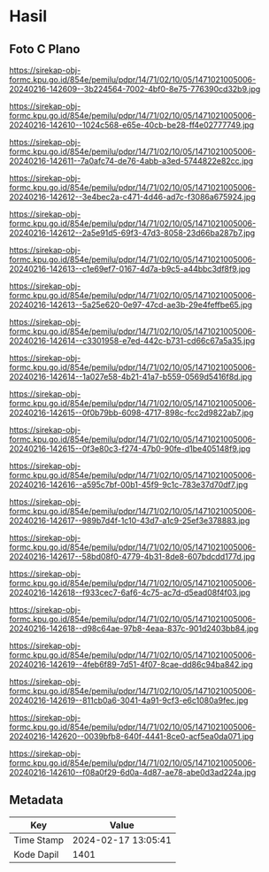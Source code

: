 # Hasil

## Foto C Plano

https://sirekap-obj-formc.kpu.go.id/854e/pemilu/pdpr/14/71/02/10/05/1471021005006-20240216-142609--3b224564-7002-4bf0-8e75-776390cd32b9.jpg

https://sirekap-obj-formc.kpu.go.id/854e/pemilu/pdpr/14/71/02/10/05/1471021005006-20240216-142610--1024c568-e65e-40cb-be28-ff4e02777749.jpg

https://sirekap-obj-formc.kpu.go.id/854e/pemilu/pdpr/14/71/02/10/05/1471021005006-20240216-142611--7a0afc74-de76-4abb-a3ed-5744822e82cc.jpg

https://sirekap-obj-formc.kpu.go.id/854e/pemilu/pdpr/14/71/02/10/05/1471021005006-20240216-142612--3e4bec2a-c471-4d46-ad7c-f3086a675924.jpg

https://sirekap-obj-formc.kpu.go.id/854e/pemilu/pdpr/14/71/02/10/05/1471021005006-20240216-142612--2a5e91d5-69f3-47d3-8058-23d66ba287b7.jpg

https://sirekap-obj-formc.kpu.go.id/854e/pemilu/pdpr/14/71/02/10/05/1471021005006-20240216-142613--c1e69ef7-0167-4d7a-b9c5-a44bbc3df8f9.jpg

https://sirekap-obj-formc.kpu.go.id/854e/pemilu/pdpr/14/71/02/10/05/1471021005006-20240216-142613--5a25e620-0e97-47cd-ae3b-29e4feffbe65.jpg

https://sirekap-obj-formc.kpu.go.id/854e/pemilu/pdpr/14/71/02/10/05/1471021005006-20240216-142614--c3301958-e7ed-442c-b731-cd66c67a5a35.jpg

https://sirekap-obj-formc.kpu.go.id/854e/pemilu/pdpr/14/71/02/10/05/1471021005006-20240216-142614--1a027e58-4b21-41a7-b559-0569d5416f8d.jpg

https://sirekap-obj-formc.kpu.go.id/854e/pemilu/pdpr/14/71/02/10/05/1471021005006-20240216-142615--0f0b79bb-6098-4717-898c-fcc2d9822ab7.jpg

https://sirekap-obj-formc.kpu.go.id/854e/pemilu/pdpr/14/71/02/10/05/1471021005006-20240216-142615--0f3e80c3-f274-47b0-90fe-d1be405148f9.jpg

https://sirekap-obj-formc.kpu.go.id/854e/pemilu/pdpr/14/71/02/10/05/1471021005006-20240216-142616--a595c7bf-00b1-45f9-9c1c-783e37d70df7.jpg

https://sirekap-obj-formc.kpu.go.id/854e/pemilu/pdpr/14/71/02/10/05/1471021005006-20240216-142617--989b7d4f-1c10-43d7-a1c9-25ef3e378883.jpg

https://sirekap-obj-formc.kpu.go.id/854e/pemilu/pdpr/14/71/02/10/05/1471021005006-20240216-142617--58bd08f0-4779-4b31-8de8-607bdcdd177d.jpg

https://sirekap-obj-formc.kpu.go.id/854e/pemilu/pdpr/14/71/02/10/05/1471021005006-20240216-142618--f933cec7-6af6-4c75-ac7d-d5ead08f4f03.jpg

https://sirekap-obj-formc.kpu.go.id/854e/pemilu/pdpr/14/71/02/10/05/1471021005006-20240216-142618--d98c64ae-97b8-4eaa-837c-901d2403bb84.jpg

https://sirekap-obj-formc.kpu.go.id/854e/pemilu/pdpr/14/71/02/10/05/1471021005006-20240216-142619--4feb6f89-7d51-4f07-8cae-dd86c94ba842.jpg

https://sirekap-obj-formc.kpu.go.id/854e/pemilu/pdpr/14/71/02/10/05/1471021005006-20240216-142619--811cb0a6-3041-4a91-9cf3-e6c1080a9fec.jpg

https://sirekap-obj-formc.kpu.go.id/854e/pemilu/pdpr/14/71/02/10/05/1471021005006-20240216-142620--0039bfb8-640f-4441-8ce0-acf5ea0da071.jpg

https://sirekap-obj-formc.kpu.go.id/854e/pemilu/pdpr/14/71/02/10/05/1471021005006-20240216-142610--f08a0f29-6d0a-4d87-ae78-abe0d3ad224a.jpg


## Metadata

| Key        | Value               |
| ---------- | ------------------- |
| Time Stamp | 2024-02-17 13:05:41 |
| Kode Dapil | 1401                |



